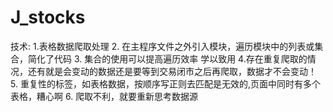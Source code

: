 # J_stocks

技术:
1.表格数据爬取处理 2. 在主程序文件之外引入模块，遍历模块中的列表或集合，简化了代码  3. 集合的使用可以提高遍历效率  学以致用    4.存在重复爬取的情况，还有就是会变动的数据还是要等到交易闭市之后再爬取，数据才不会变动！     5. 重复性的标签，如表格数据，按顺序写正则去匹配是无效的,页面中同时有多个表格，糟心啊    6. 爬取不利，就要重新思考数据源
